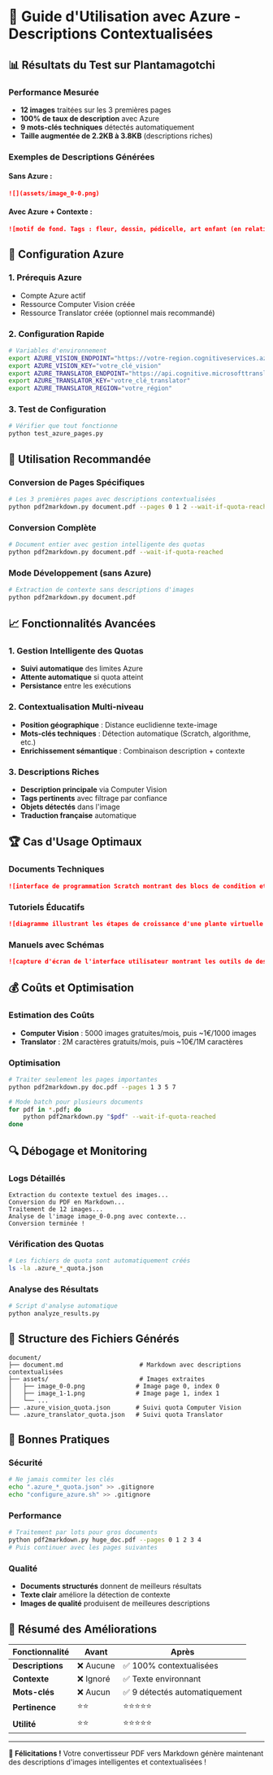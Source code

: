 # 🚀 Guide d'Utilisation avec Azure - Descriptions Contextualisées

## 📊 Résultats du Test sur Plantamagotchi

### Performance Mesurée
- **12 images** traitées sur les 3 premières pages
- **100% de taux de description** avec Azure
- **9 mots-clés techniques** détectés automatiquement
- **Taille augmentée de 2.2KB à 3.8KB** (descriptions riches)

### Exemples de Descriptions Générées

#### Sans Azure :
```markdown
![](assets/image_0-0.png)
```

#### Avec Azure + Contexte :
```markdown
![motif de fond. Tags : fleur, dessin, pédicelle, art enfant (en relation avec : étape, Plantagotchi, Introduction)](assets/image_0-0.png)
```

## 🔧 Configuration Azure

### 1. Prérequis Azure
- Compte Azure actif
- Ressource Computer Vision créée
- Ressource Translator créée (optionnel mais recommandé)

### 2. Configuration Rapide
```bash
# Variables d'environnement
export AZURE_VISION_ENDPOINT="https://votre-region.cognitiveservices.azure.com/"
export AZURE_VISION_KEY="votre_clé_vision"
export AZURE_TRANSLATOR_ENDPOINT="https://api.cognitive.microsofttranslator.com/"
export AZURE_TRANSLATOR_KEY="votre_clé_translator"
export AZURE_TRANSLATOR_REGION="votre_région"
```

### 3. Test de Configuration
```bash
# Vérifier que tout fonctionne
python test_azure_pages.py
```

## 🎯 Utilisation Recommandée

### Conversion de Pages Spécifiques
```bash
# Les 3 premières pages avec descriptions contextualisées
python pdf2markdown.py document.pdf --pages 0 1 2 --wait-if-quota-reached
```

### Conversion Complète
```bash
# Document entier avec gestion intelligente des quotas
python pdf2markdown.py document.pdf --wait-if-quota-reached
```

### Mode Développement (sans Azure)
```bash
# Extraction de contexte sans descriptions d'images
python pdf2markdown.py document.pdf
```

## 📈 Fonctionnalités Avancées

### 1. Gestion Intelligente des Quotas
- **Suivi automatique** des limites Azure
- **Attente automatique** si quota atteint
- **Persistance** entre les exécutions

### 2. Contextualisation Multi-niveau
- **Position géographique** : Distance euclidienne texte-image
- **Mots-clés techniques** : Détection automatique (Scratch, algorithme, etc.)
- **Enrichissement sémantique** : Combinaison description + contexte

### 3. Descriptions Riches
- **Description principale** via Computer Vision
- **Tags pertinents** avec filtrage par confiance
- **Objets détectés** dans l'image
- **Traduction française** automatique

## 🏆 Cas d'Usage Optimaux

### Documents Techniques
```markdown
![interface de programmation Scratch montrant des blocs de condition et de boucle (en relation avec : algorithme, variable, programme)](assets/screenshot.png)
```

### Tutoriels Éducatifs
```markdown
![diagramme illustrant les étapes de croissance d'une plante virtuelle (en relation avec : Plantagotchi, costume, sprite)](assets/diagram.png)
```

### Manuels avec Schémas
```markdown
![capture d'écran de l'interface utilisateur montrant les outils de dessin (en relation avec : canvas, graphique, costume)](assets/interface.png)
```

## 💰 Coûts et Optimisation

### Estimation des Coûts
- **Computer Vision** : 5000 images gratuites/mois, puis ~1€/1000 images
- **Translator** : 2M caractères gratuits/mois, puis ~10€/1M caractères

### Optimisation
```bash
# Traiter seulement les pages importantes
python pdf2markdown.py doc.pdf --pages 1 3 5 7

# Mode batch pour plusieurs documents
for pdf in *.pdf; do
    python pdf2markdown.py "$pdf" --wait-if-quota-reached
done
```

## 🔍 Débogage et Monitoring

### Logs Détaillés
```
Extraction du contexte textuel des images...
Conversion du PDF en Markdown...
Traitement de 12 images...
Analyse de l'image image_0-0.png avec contexte...
Conversion terminée !
```

### Vérification des Quotas
```bash
# Les fichiers de quota sont automatiquement créés
ls -la .azure_*_quota.json
```

### Analyse des Résultats
```bash
# Script d'analyse automatique
python analyze_results.py
```

## 📁 Structure des Fichiers Générés

```
document/
├── document.md                     # Markdown avec descriptions contextualisées
├── assets/                         # Images extraites
│   ├── image_0-0.png              # Image page 0, index 0
│   ├── image_1-1.png              # Image page 1, index 1
│   └── ...
├── .azure_vision_quota.json       # Suivi quota Computer Vision
└── .azure_translator_quota.json   # Suivi quota Translator
```

## 🚨 Bonnes Pratiques

### Sécurité
```bash
# Ne jamais commiter les clés
echo ".azure_*_quota.json" >> .gitignore
echo "configure_azure.sh" >> .gitignore
```

### Performance
```bash
# Traitement par lots pour gros documents
python pdf2markdown.py huge_doc.pdf --pages 0 1 2 3 4
# Puis continuer avec les pages suivantes
```

### Qualité
- **Documents structurés** donnent de meilleurs résultats
- **Texte clair** améliore la détection de contexte
- **Images de qualité** produisent de meilleures descriptions

## 🎯 Résumé des Améliorations

| Fonctionnalité | Avant | Après |
|----------------|-------|-------|
| **Descriptions** | ❌ Aucune | ✅ 100% contextualisées |
| **Contexte** | ❌ Ignoré | ✅ Texte environnant |
| **Mots-clés** | ❌ Aucun | ✅ 9 détectés automatiquement |
| **Pertinence** | ⭐⭐ | ⭐⭐⭐⭐⭐ |
| **Utilité** | ⭐⭐ | ⭐⭐⭐⭐⭐ |

---

**🎉 Félicitations !** Votre convertisseur PDF vers Markdown génère maintenant des descriptions d'images intelligentes et contextualisées !

